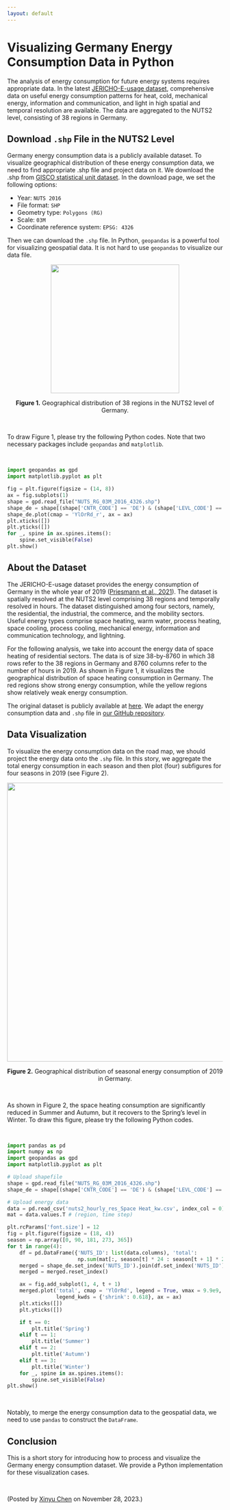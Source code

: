 ```yaml
---
layout: default
---
```


# Visualizing Germany Energy Consumption Data in Python

The analysis of energy consumption for future energy systems requires appropriate data. In the latest [JERICHO-E-usage dataset](https://www.nature.com/articles/s41597-021-00907-w), comprehensive data on useful energy consumption patterns for heat, cold, mechanical energy, information and communication, and light in high spatial and temporal resolution are available. The data are aggregated to the NUTS2 level, consisting of 38 regions in Germany.

## Download `.shp` File in the NUTS2 Level

Germany energy consumption data is a publicly available dataset. To visualize geographical distribution of these energy consumption data, we need to find appropriate .shp file and project data on it. We download the .shp from [GISCO statistical unit dataset](https://ec.europa.eu/eurostat/web/gisco/geodata/reference-data/administrative-units-statistical-units/nuts). In the download page, we set the following options:

- Year: `NUTS 2016`
- File format: `SHP`
- Geometry type: `Polygons (RG)`
- Scale: `03M`
- Coordinate reference system: `EPSG: 4326`

Then we can download the `.shp` file. In Python, `geopandas` is a powerful tool for visualizing geospatial data. It is not hard to use `geopandas` to visualize our data file.


<p align="center">
<img align="middle" src="https://spatiotemporal-data.github.io/images/Germany_shape.png" width="300" />
</p>

<p align = "center">
<b>Figure 1.</b> Geographical distribution of 38 regions in the NUTS2 level of Germany.
</p>

<br>

To draw Figure 1, please try the following Python codes. Note that two necessary packages include `geopandas` and `matplotlib`.

<br>

```python
import geopandas as gpd
import matplotlib.pyplot as plt

fig = plt.figure(figsize = (14, 8))
ax = fig.subplots(1)
shape = gpd.read_file("NUTS_RG_03M_2016_4326.shp")
shape_de = shape[(shape['CNTR_CODE'] == 'DE') & (shape['LEVL_CODE'] == 2)]
shape_de.plot(cmap = 'YlOrRd_r', ax = ax)
plt.xticks([])
plt.yticks([])
for _, spine in ax.spines.items():
    spine.set_visible(False)
plt.show()
```

## About the Dataset

The JERICHO-E-usage dataset provides the energy consumption of Germany in the whole year of 2019 ([Priesmann et al., 2021](https://doi.org/10.1038/s41597-021-00907-w)). The dataset is spatially resolved at the NUTS2 level comprising 38 regions and temporally resolved in hours. The dataset distinguished among four sectors, namely, the residential, the industrial, the commerce, and the mobility sectors. Useful energy types comprise space heating, warm water, process heating, space cooling, process cooling, mechanical energy, information and communication technology, and lightning.

For the following analysis, we take into account the energy data of space heating of residential sectors. The data is of size 38-by-8760 in which 38 rows refer to the 38 regions in Germany and 8760 columns refer to the number of hours in 2019. As shown in Figure 1, it visualizes the geographical distribution of space heating consumption in Germany. The red regions show strong energy consumption, while the yellow regions show relatively weak energy consumption.

The original dataset is publicly available at [here](https://springernature.figshare.com/collections/Time_series_of_useful_energy_consumption_patterns_for_energy_system_modeling/5245457). We adapt the energy consumption data and `.shp` file in [our GitHub repository](https://github.com/xinychen/vars/tree/main/datasets/energy).

## Data Visualization

To visualize the energy consumption data on the road map, we should project the energy data onto the `.shp` file. In this story, we aggregate the total energy consumption in each season and then plot (four) subfigures for four seasons in 2019 (see Figure 2).

<p align="center">
<img align="middle" src="https://spatiotemporal-data.github.io/images/Germany_energy_dist.png" width="650" />
</p>

<p align = "center">
<b>Figure 2.</b> Geographical distribution of seasonal energy consumption of 2019 in Germany.
</p>

<br>

As shown in Figure 2, the space heating consumption are significantly reduced in Summer and Autumn, but it recovers to the Spring’s level in Winter. To draw this figure, please try the following Python codes.

<br>

```python
import pandas as pd
import numpy as np
import geopandas as gpd
import matplotlib.pyplot as plt

# Upload shapefile
shape = gpd.read_file("NUTS_RG_03M_2016_4326.shp")
shape_de = shape[(shape['CNTR_CODE'] == 'DE') & (shape['LEVL_CODE'] == 2)]

# Upload energy data
data = pd.read_csv('nuts2_hourly_res_Space Heat_kw.csv', index_col = 0)
mat = data.values.T # (region, time step)

plt.rcParams['font.size'] = 12
fig = plt.figure(figsize = (18, 4))
season = np.array([0, 90, 181, 273, 365])
for t in range(4):
    df = pd.DataFrame({'NUTS_ID': list(data.columns), 'total':
                       np.sum(mat[:, season[t] * 24 : season[t + 1] * 24], axis = 1).reshape(-1)})
    merged = shape_de.set_index('NUTS_ID').join(df.set_index('NUTS_ID'))
    merged = merged.reset_index()

    ax = fig.add_subplot(1, 4, t + 1)
    merged.plot('total', cmap = 'YlOrRd', legend = True, vmax = 9.9e9,
                legend_kwds = {'shrink': 0.618}, ax = ax)
    plt.xticks([])
    plt.yticks([])

    if t == 0:
        plt.title('Spring')
    elif t == 1:
        plt.title('Summer')
    elif t == 2:
        plt.title('Autumn')
    elif t == 3:
        plt.title('Winter')
    for _, spine in ax.spines.items():
        spine.set_visible(False)
plt.show()
```

<br>

Notably, to merge the energy consumption data to the geospatial data, we need to use `pandas` to construct the `DataFrame`.

## Conclusion

This is a short story for introducing how to process and visualize the Germany energy consumption dataset. We provide a Python implementation for these visualization cases.


<br>
<p align="left">(Posted by <a href="https://xinychen.github.io/">Xinyu Chen</a> on November 28, 2023.)</p>
